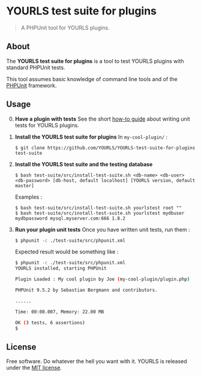 # YOURLS test suite for plugins

> A PHPUnit tool for YOURLS plugins.


## About

The **YOURLS test suite for plugins** is a tool to test YOURLS plugins with standard PHPUnit tests.

This tool assumes basic knowledge of command line tools and of the [PHPUnit](https://phpunit.de/ "PHPUnit") framework.

## Usage

0. **Have a plugin with tests**
    See the short [how-to guide](HOWTO.md) about writing unit tests for YOURLS plugins.

1. **Install the YOURLS test suite for plugins**
    In `my-cool-plugin/` :
    ```shell
    $ git clone https://github.com/YOURLS/YOURLS-test-suite-for-plugins test-suite
    ```

2. **Install the YOURLS test suite and the testing database**
    ```shell
    $ bash test-suite/src/install-test-suite.sh <db-name> <db-user> <db-password> [db-host, default localhost] [YOURLS version, default master]
    ```
    Examples  :
    ```shell
    $ bash test-suite/src/install-test-suite.sh yourlstest root ""
    $ bash test-suite/src/install-test-suite.sh yourlstest mydbuser mydbpassword mysql.myserver.com:666 1.8.2
    ```

3. **Run your plugin unit tests**
    Once you have written unit tests, run them :
    ```sh
    $ phpunit -c ./test-suite/src/phpunit.xml
    ```
    Expected result would be something like :
    ```sh
    $ phpunit -c ./test-suite/src/phpunit.xml
    YOURLS installed, starting PHPUnit

    Plugin Loaded : My cool plugin by Joe (my-cool-plugin/plugin.php)

    PHPUnit 9.5.2 by Sebastian Bergmann and contributors.

    ......                                                              3 / 3 (100%)

    Time: 00:00.007, Memory: 22.00 MB

    OK (3 tests, 6 assertions)
    $
    ```


## License

Free software. Do whatever the hell you want with it.
YOURLS is released under the [MIT license](LICENSE).

